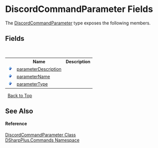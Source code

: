 # DiscordCommandParameter Fields
 

The <a href="dcdf1844-aa67-7e93-a813-a828978db5b5">DiscordCommandParameter</a> type exposes the following members.


## Fields
&nbsp;<table><tr><th></th><th>Name</th><th>Description</th></tr><tr><td>![Public field](media/pubfield.gif "Public field")</td><td><a href="16313482-694f-9df8-cb0d-26f8b0a6db91">parameterDescription</a></td><td /></tr><tr><td>![Public field](media/pubfield.gif "Public field")</td><td><a href="704c6aea-89d9-5793-1603-505fe9966887">parameterName</a></td><td /></tr><tr><td>![Public field](media/pubfield.gif "Public field")</td><td><a href="4982aee6-ba36-7740-cc99-4647fcca08a5">parameterType</a></td><td /></tr></table>&nbsp;
<a href="#discordcommandparameter-fields">Back to Top</a>

## See Also


#### Reference
<a href="dcdf1844-aa67-7e93-a813-a828978db5b5">DiscordCommandParameter Class</a><br /><a href="fc38a4a5-4979-fd82-c5c3-f5d7b478e6e0">DSharpPlus.Commands Namespace</a><br />